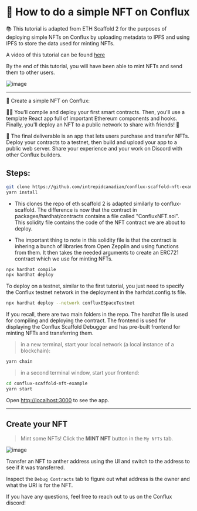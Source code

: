 # 🚩 How to do a simple NFT on Conflux

📚 This tutorial is adapted from ETH Scaffold 2 for the purposes of deploying simple NFTs on Conflux by uploading metadata to IPFS and using IPFS to store the data used for minting NFTs.

A video of this tutorial can be found [here](https://www.youtube.com/watch?v=sj2ph_ctQUg)

By the end of this tutorial, you will have been able to mint NFTs and send them to other users.

![image](https://github.com/intrepidcanadian/conflux-scaffold-nft-example/packages/nextjs/public/Home.png)

---

🎫 Create a simple NFT on Conflux:

👷‍♀️ You'll compile and deploy your first smart contracts. Then, you'll use a template React app full of important Ethereum components and hooks. Finally, you'll deploy an NFT to a public network to share with friends! 🚀

🌟 The final deliverable is an app that lets users purchase and transfer NFTs. Deploy your contracts to a testnet, then build and upload your app to a public web server. Share your experience and your work on Discord with other Conflux builders.

## Steps:

```sh
git clone https://github.com/intrepidcanadian/conflux-scaffold-nft-example
yarn install
```

- This clones the repo of eth scaffold 2 is adapted similarly to conflux-scaffold. The difference is now that the contract in packages/hardhat/contracts contains a file called "ConfluxNFT.sol". This solidity file contains the code of the NFT contract we are about to deploy.

- The important thing to note in this solidity file is that the contract is inhering a bunch of libraries from Open Zepplin and using functions from them. It then takes the needed arguments to create an ERC721 contract which we use for minting NFTs. 

```sh
npx hardhat compile
npx hardhat deploy
```

To deploy on a testnet, similar to the first tutorial, you just need to specify the Conflux testnet network in the deployment in the harhdat.config.ts file.

```sh
npx hardhat deploy --network confluxESpaceTestnet
```

If you recall, there are two main folders in the repo. The hardhat file is used for compiling and deploying the contract. The frontend is used for displaying the Conflux Scaffold Debugger and has pre-built frontend for minting NFTs and transferring them.

> in a new terminal, start your local network (a local instance of a blockchain):

```sh
yarn chain
```

> in a second terminal window, start your frontend:

```sh
cd conflux-scaffold-nft-example
yarn start
```

Open [http://localhost:3000](http://localhost:3000) to see the app.

---

## Create your NFT

> Mint some NFTs! Click the **MINT NFT** button in the `My NFTs` tab.

![image](https://github.com/intrepidcanadian/conflux-scaffold-nft-example/packages/nextjs/public/NFTExample.png)

Transfer an NFT to anther address using the UI and switch to the address to see if it was transferred.

Inspect the `Debug Contracts` tab to figure out what address is the owner and what the URI is for the NFT.

If you have any questions, feel free to reach out to us on the Conflux discord!